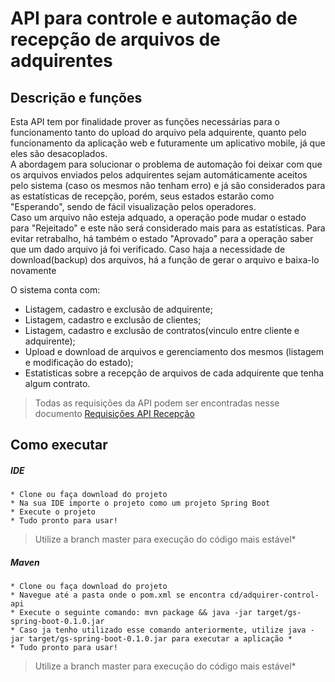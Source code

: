 # API para controle e automação de recepção de arquivos de adquirentes

## Descrição e funções

  Esta API tem por finalidade prover as funções necessárias para o funcionamento tanto do upload do arquivo pela adquirente, quanto pelo funcionamento da aplicação web e futuramente um aplicativo mobile, já que eles são desacoplados.  
  A abordagem para solucionar o problema de automação foi deixar com que os arquivos enviados pelos adquirentes sejam automáticamente aceitos pelo sistema (caso os mesmos não tenham erro) e já são considerados para as estatísticas de recepção, porém, seus estados estarão como "Esperando", sendo de fácil visualização pelos operadores.  
  Caso um arquivo não esteja adquado, a operação pode mudar o estado para "Rejeitado" e este não será considerado mais para as estatísticas. Para evitar retrabalho, há também o estado "Aprovado" para a operação saber que um dado arquivo já foi verificado.
  Caso haja a necessidade de download(backup) dos arquivos, há a função de gerar o arquivo e baixa-lo novamente  

O sistema conta com:
* Listagem, cadastro e exclusão de adquirente;
* Listagem, cadastro e exclusão de clientes;
* Listagem, cadastro e exclusão de contratos(vinculo entre cliente e adquirente);
* Upload e download de arquivos e gerenciamento dos mesmos (listagem e modificação do estado);
* Estatisticas sobre a recepção de arquivos de cada adquirente que tenha algum contrato.

 > Todas as requisições da API podem ser encontradas nesse documento [Requisições API Recepção](https://documenter.getpostman.com/view/3660462/SVSDQXGU?version=latest)

## Como executar

##### IDE
```
* Clone ou faça download do projeto
* Na sua IDE importe o projeto como um projeto Spring Boot
* Execute o projeto
* Tudo pronto para usar!
```
> Utilize a branch master para execução do código mais estável*

##### Maven
```
* Clone ou faça download do projeto
* Navegue até a pasta onde o pom.xml se encontra cd/adquirer-control-api
* Execute o seguinte comando: mvn package && java -jar target/gs-spring-boot-0.1.0.jar
* Caso ja tenho utilizado esse comando anteriormente, utilize java -jar target/gs-spring-boot-0.1.0.jar para executar a aplicação *
* Tudo pronto para usar!
```
> Utilize a branch master para execução do código mais estável*

